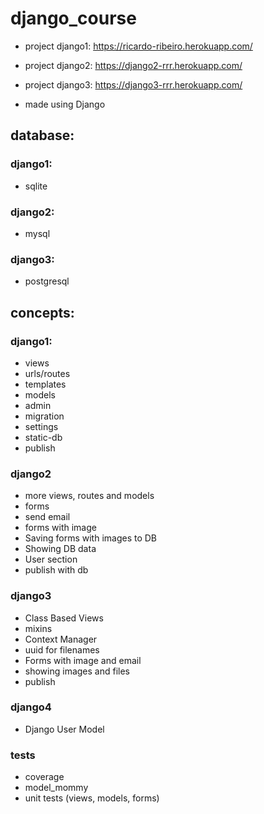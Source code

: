 # django_course
- project django1: https://ricardo-ribeiro.herokuapp.com/
- project django2: https://django2-rrr.herokuapp.com/
- project django3: https://django3-rrr.herokuapp.com/

- made using Django

## database:
### django1:
- sqlite
### django2: 
- mysql

### django3: 
- postgresql


## concepts: 

### django1:
- views
- urls/routes
- templates
- models
- admin
- migration
- settings
- static-db
- publish

### django2
- more views, routes and models
- forms
- send email
- forms with image
- Saving forms with images to DB
- Showing DB data 
- User section
- publish with db

### django3
- Class Based Views
- mixins
- Context Manager
- uuid for filenames
- Forms with image and email
- showing images and files
- publish

### django4
- Django User Model

### tests
- coverage
- model_mommy
- unit tests (views, models, forms)
